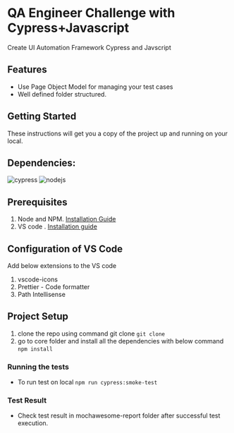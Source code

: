 # QA Engineer Challenge with Cypress+Javascript

Create UI Automation Framework Cypress and Javscript
## Features
- Use Page Object Model for managing your test cases
- Well defined folder structured.

## Getting Started

These instructions will get you a copy of the project up and running on your local.


## Dependencies:

![cypress](https://img.shields.io/badge/cypress-v9.7.0-green) ![nodejs](<https://img.shields.io/badge/nodejs%20(LTS)-%20v16.14.2-green>)

## Prerequisites

1. Node and NPM. [Installation Guide](https://nodejs.org/en/download/)
2. VS code . [Installation guide](https://code.visualstudio.com/)

## Configuration of VS Code

Add below extensions to the VS code
1. vscode-icons
2. Prettier - Code formatter
3. Path Intellisense

## Project Setup

1. clone the repo using command git clone `git clone`
2. go to core folder and install all the dependencies with below command `npm install`

### Running the tests

- To run test on local `npm run cypress:smoke-test`

### Test Result

- Check test result in mochawesome-report folder after successful test execution.
